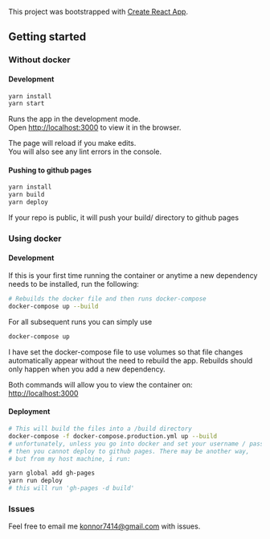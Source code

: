 This project was bootstrapped with [Create React App](https://github.com/facebook/create-react-app).

## Getting started

### Without docker

#### Development

```bash
yarn install
yarn start
```

Runs the app in the development mode.<br>
Open [http://localhost:3000](http://localhost:3000) to view it in the browser.

The page will reload if you make edits.<br>
You will also see any lint errors in the console.

#### Pushing to github pages

```bash
yarn install
yarn build
yarn deploy
```

If your repo is public, it will push your build/ directory to github pages

### Using docker

#### Development

If this is your first time running the container or
anytime a new dependency needs to be installed, run the following:

```bash
# Rebuilds the docker file and then runs docker-compose
docker-compose up --build
```

For all subsequent runs you can simply use

```bash
docker-compose up
```

I have set the docker-compose file to use volumes so that file changes
automatically appear without the need to rebuild the app. Rebuilds
should only happen when you add a new dependency.

Both commands will allow you to view the container on:
[http://localhost:3000](http://localhost:3000)

#### Deployment

```bash
# This will build the files into a /build directory
docker-compose -f docker-compose.production.yml up --build
# unfortunately, unless you go into docker and set your username / password
# then you cannot deploy to github pages. There may be another way,
# but from my host machine, i run:

yarn global add gh-pages
yarn run deploy
# this will run 'gh-pages -d build'
```

### Issues

Feel free to email me konnor7414@gmail.com with issues.
